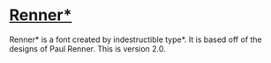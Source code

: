 [Renner*](http://indestructible-type.github.io/Renner.html)
========
Renner* is a font created by indestructible type*. It is based off of the designs of Paul Renner. This is version 2.0.